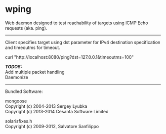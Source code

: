 wping
=====

Web daemon designed to test reachability of targets using ICMP Echo requests (aka. ping).

-----

Client specifies target using dst parameter for IPv4 destination specification and timeoutms for timeout.

  curl "http://localhost:8080/ping?dst=127.0.0.1&timeoutms=100"

***TODOS:***<br>
Add multiple packet handling<br>
Daemonize

-----

Bundled Software:

mongoose<br>
  Copyright (c) 2004-2013 Sergey Lyubka <valenok at gmail dot com><br> Copyright (c) 2013-2014 Cesanta Software Limited<br>

solarisfixes.h<br> 
  Copyright (c) 2009-2012, Salvatore Sanfilippo <antirez at gmail dot com>


